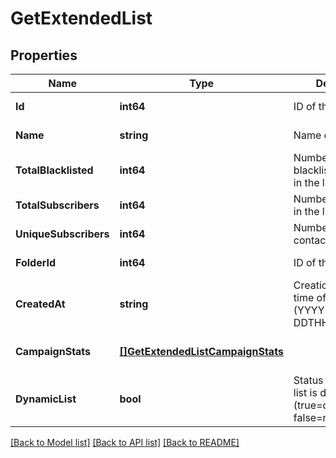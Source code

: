 # GetExtendedList

## Properties
Name | Type | Description | Notes
------------ | ------------- | ------------- | -------------
**Id** | **int64** | ID of the list | [default to null]
**Name** | **string** | Name of the list | [default to null]
**TotalBlacklisted** | **int64** | Number of blacklisted contacts in the list | [default to null]
**TotalSubscribers** | **int64** | Number of contacts in the list | [default to null]
**UniqueSubscribers** | **int64** | Number of unique contacts in the list | [default to null]
**FolderId** | **int64** | ID of the folder | [default to null]
**CreatedAt** | **string** | Creation UTC date-time of the list (YYYY-MM-DDTHH:mm:ss.SSSZ) | [default to null]
**CampaignStats** | [**[]GetExtendedListCampaignStats**](getExtendedList_campaignStats.md) |  | [optional] [default to null]
**DynamicList** | **bool** | Status telling if the list is dynamic or not (true&#x3D;dynamic, false&#x3D;not dynamic) | [optional] [default to null]

[[Back to Model list]](../README.md#documentation-for-models) [[Back to API list]](../README.md#documentation-for-api-endpoints) [[Back to README]](../README.md)


